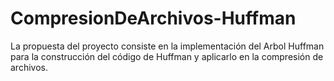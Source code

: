# CompresionDeArchivos-Huffman
La propuesta del proyecto consiste en la implementación del Arbol Huffman para la construcción del código de Huffman y aplicarlo en la compresión de archivos.
